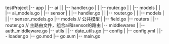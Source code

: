 testProject
|-- app
|   |-- ai
|   |   |-- handler.go
|   |   |-- router.go
|   |   |-- models
|   |       |-- ai_models.go
|   |-- sensor
|   |   |-- handler.go
|   |   |-- router.go
|   |   |-- models
|   |       |-- sensor_models.go
|-- models  // 公共模型
|   |-- field.go
|-- routers
|   |-- router.go  // 主路由文件，组合ai和sensor的路由
|-- middlewares
|   |-- auth_middleware.go
|-- utils
|   |-- date_utils.go
|-- config
|   |-- config.yml
|   |-- loader.go
|-- go.mod
|-- go.sum
|-- main.go
